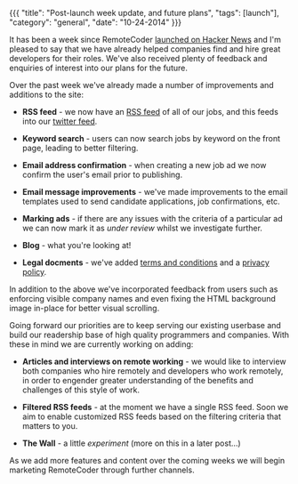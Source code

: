 {{{
  "title": "Post-launch week update, and future plans",
  "tags": [launch"],
  "category": "general",
  "date": "10-24-2014"
}}}

It has been a week since RemoteCoder [launched on Hacker News](https://news.ycombinator.com/item?id=8464074) and I'm pleased to say that we have already helped companies find and hire great developers for their roles. We've also received plenty of feedback and enquiries of interest into our plans for the future. 

Over the past week we've already made a number of improvements and additions to the site:

* **RSS feed** - we now have an [RSS feed](http://feedpress.me/remotecoder) of all of our jobs, and this feeds into our [twitter feed](https://twitter.com/remotecoder).

* **Keyword search** - users can now search jobs by keyword on the front page, leading to better filtering.

* **Email address confirmation** - when creating a new job ad we now confirm the user's email prior to publishing.

* **Email message improvements** - we've made improvements to the email templates used to send candidate applications, job confirmations, etc.

* **Marking ads** - if there are any issues with the criteria of a particular ad we can now mark it as _under review_ whilst we investigate further.

* **Blog** - what you're looking at!

* **Legal docments** - we've added [terms and conditions](/terms-and-conditions) and a [privacy policy](/privacy-policy).

In addition to the above we've incorporated feedback from users such as enforcing visible company names and even fixing the HTML background image in-place for better visual scrolling.

Going forward our priorities are to keep serving our existing userbase and build our readership base of high quality programmers and companies. With these in mind we are currently working on adding:

* **Articles and interviews on remote working** - we would like to interview both companies who hire remotely and developers who work remotely, in order to engender greater understanding of the benefits and challenges of this style of work.

* **Filtered RSS feeds** - at the moment we have a single RSS feed. Soon we aim to enable customized RSS feeds based on the filtering criteria that matters to you.

* **The Wall** - a little _experiment_ (more on this in a later post...)

As we add more features and content over the coming weeks we will begin marketing RemoteCoder through further channels.
